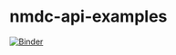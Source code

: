 # nmdc-api-examples

[![Binder](https://mybinder.org/badge_logo.svg)](https://mybinder.org/v2/gh/dwinston/nmdc-api-examples/HEAD?labpath=index.ipynb)
